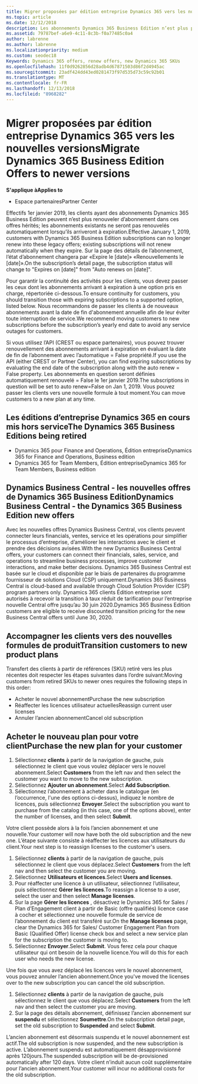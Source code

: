 ```yaml
---
title: Migrer proposées par édition entreprise Dynamics 365 vers les nouvelles versions | L’espace partenaires
ms.topic: article
ms.date: 12/12/2018
description: Les abonnements Dynamics 365 Business Edition n’est plus peuvent être renouvelés.
ms.assetid: 79787bef-a6e9-4c11-8c3b-f0a77485c0a4
author: labrenne
ms.author: labrenne
ms.localizationpriority: medium
ms.custom: seodec18
Keywords: Dynamics 365 offers, renew offers, new Dynamics 365 SKUs
ms.openlocfilehash: 11f0d9262856d28adb4d67871503d86f2d4945ac
ms.sourcegitcommit: 23adf424dd43ed0281473f97d535d73c59c92b01
ms.translationtype: MT
ms.contentlocale: fr-FR
ms.lasthandoff: 12/13/2018
ms.locfileid: "8968282"
---
```

# <a name="migrate-dynamics-365-business-edition-offers-to-newer-versions"></a><span data-ttu-id="667b8-103">Migrer proposées par édition entreprise Dynamics 365 vers les nouvelles versions</span><span class="sxs-lookup"><span data-stu-id="667b8-103">Migrate Dynamics 365 Business Edition Offers to newer versions</span></span> 

**<span data-ttu-id="667b8-104">S'applique à</span><span class="sxs-lookup"><span data-stu-id="667b8-104">Applies to</span></span>**

- <span data-ttu-id="667b8-105">Espace partenaires</span><span class="sxs-lookup"><span data-stu-id="667b8-105">Partner Center</span></span>

<span data-ttu-id="667b8-106">Effectifs 1er janvier 2019, les clients ayant des abonnements Dynamics 365 Business Edition peuvent n’est plus renouveler d’abonnement dans ces offres hérités; les abonnements existants ne seront pas renouvelés automatiquement lorsqu’ils arriveront à expiration.</span><span class="sxs-lookup"><span data-stu-id="667b8-106">Effective January 1, 2019, customers with Dynamics 365 Business Edition subscriptions can no longer renew into these legacy offers; existing subscriptions will not renew automatically when they expire.</span></span> <span data-ttu-id="667b8-107">Sur la page des détails de l’abonnement, l’état d’abonnement changera par «Expire le [date]» «Renouvellements le [date]».</span><span class="sxs-lookup"><span data-stu-id="667b8-107">On the subscription’s detail page, the subscription status will change to "Expires on [date]" from "Auto renews on [date]".</span></span>

<span data-ttu-id="667b8-108">Pour garantir la continuité des activités pour les clients, vous devez passer les ceux dont les abonnements arrivant à expiration à une option pris en charge, répertoriée ci-dessous.</span><span class="sxs-lookup"><span data-stu-id="667b8-108">To ensure continuity for customers, you should transition those with expiring subscriptions to a supported option, listed below.</span></span> <span data-ttu-id="667b8-109">Nous recommandons de passer les clients à de nouveaux abonnements avant la date de fin d'abonnement annuelle afin de leur éviter toute interruption de service.</span><span class="sxs-lookup"><span data-stu-id="667b8-109">We recommend moving customers to new subscriptions before the subscription’s yearly end date to avoid any service outages for customers.</span></span>

<span data-ttu-id="667b8-110">Si vous utilisez l’API (CREST ou espace partenaires), vous pouvez trouver renouvellement des abonnements arrivant à expiration en évaluant la date de fin de l’abonnement avec l’automatique = False propriété.</span><span class="sxs-lookup"><span data-stu-id="667b8-110">If you use the API (either CREST or Partner Center), you can find expiring subscriptions by evaluating the end date of the subscription along with the auto renew = False property.</span></span> <span data-ttu-id="667b8-111">Les abonnements en question seront définies automatiquement renouvelé = False le 1er janvier 2019.</span><span class="sxs-lookup"><span data-stu-id="667b8-111">The subscriptions in question will be set to auto renew=False on Jan 1, 2019.</span></span> <span data-ttu-id="667b8-112">Vous pouvez passer les clients vers une nouvelle formule à tout moment.</span><span class="sxs-lookup"><span data-stu-id="667b8-112">You can move customers to a new plan at any time.</span></span> 

## <a name="the-dynamics-365-business-editions-being-retired"></a><span data-ttu-id="667b8-113">Les éditions d’entreprise Dynamics 365 en cours mis hors service</span><span class="sxs-lookup"><span data-stu-id="667b8-113">The Dynamics 365 Business Editions being retired</span></span>

- <span data-ttu-id="667b8-114">Dynamics 365 pour Finance and Operations, Édition entreprise</span><span class="sxs-lookup"><span data-stu-id="667b8-114">Dynamics 365 for Finance and Operations, Business edition</span></span>
- <span data-ttu-id="667b8-115">Dynamics 365 for Team Members, Édition entreprise</span><span class="sxs-lookup"><span data-stu-id="667b8-115">Dynamics 365 for Team Members, Business edition</span></span>

## <a name="dynamics-business-central---the-dynamics-365-business-edition-new-offers"></a><span data-ttu-id="667b8-116">Dynamics Business Central - les nouvelles offres de Dynamics 365 Business Edition</span><span class="sxs-lookup"><span data-stu-id="667b8-116">Dynamics Business Central - the Dynamics 365 Business Edition new offers</span></span>

<span data-ttu-id="667b8-117">Avec les nouvelles offres Dynamics Business Central, vos clients peuvent connecter leurs financials, ventes, service et les opérations pour simplifier le processus d’entreprise, d’améliorer les interactions avec le client et prendre des décisions avisées.</span><span class="sxs-lookup"><span data-stu-id="667b8-117">With the new Dynamics Business Central offers, your customers can connect their financials, sales, service, and operations to streamline business processes, improve customer interactions, and make better decisions.</span></span> <span data-ttu-id="667b8-118">Dynamics 365 Business Central est basée sur le cloud et disponible par le biais de partenaires du programme fournisseur de solutions Cloud (CSP) uniquement.</span><span class="sxs-lookup"><span data-stu-id="667b8-118">Dynamics 365 Business Central is cloud-based and available through Cloud Solution Provider (CSP) program partners only.</span></span>
<span data-ttu-id="667b8-119">Dynamics 365 clients Édition entreprise sont autorisés à recevoir la transition à taux réduit de tarification pour l’entreprise nouvelle Central offre jusqu’au 30 juin 2020.</span><span class="sxs-lookup"><span data-stu-id="667b8-119">Dynamics 365 Business Edition customers are eligible to receive discounted transition pricing for the new Business Central offers until June 30, 2020.</span></span>

## <a name="transition-customers-to-new-product-plans"></a><span data-ttu-id="667b8-120">Accompagner les clients vers des nouvelles formules de produit</span><span class="sxs-lookup"><span data-stu-id="667b8-120">Transition customers to new product plans</span></span>

 <span data-ttu-id="667b8-121">Transfert des clients à partir de références (SKU) retiré vers les plus récentes doit respecter les étapes suivantes dans l’ordre suivant:</span><span class="sxs-lookup"><span data-stu-id="667b8-121">Moving customers from retired SKUs to newer ones requires the following steps in this order:</span></span>

- <span data-ttu-id="667b8-122">Acheter le nouvel abonnement</span><span class="sxs-lookup"><span data-stu-id="667b8-122">Purchase the new subscription</span></span>
- <span data-ttu-id="667b8-123">Réaffecter les licences utilisateur actuelles</span><span class="sxs-lookup"><span data-stu-id="667b8-123">Reassign current user licenses</span></span>
- <span data-ttu-id="667b8-124">Annuler l’ancien abonnement</span><span class="sxs-lookup"><span data-stu-id="667b8-124">Cancel old subscription</span></span>

## <a name="purchase-the-new-plan-for-your-customer"></a><span data-ttu-id="667b8-125">Acheter le nouveau plan pour votre client</span><span class="sxs-lookup"><span data-stu-id="667b8-125">Purchase the new plan for your customer</span></span>

1. <span data-ttu-id="667b8-126">Sélectionnez **clients** à partir de la navigation de gauche, puis sélectionnez le client que vous voulez déplacer vers le nouvel abonnement.</span><span class="sxs-lookup"><span data-stu-id="667b8-126">Select **Customers** from the left nav and then select the customer you want to move to the new subscription.</span></span>
2. <span data-ttu-id="667b8-127">Sélectionnez **Ajouter un abonnement**.</span><span class="sxs-lookup"><span data-stu-id="667b8-127">Select **Add Subscription**.</span></span>
3. <span data-ttu-id="667b8-128">Sélectionnez l’abonnement à acheter dans le catalogue (en l’occurrence, l'une des options ci-dessus), indiquez le nombre de licences, puis sélectionnez **Envoyer**.</span><span class="sxs-lookup"><span data-stu-id="667b8-128">Select the subscription you want to purchase from the catalog (in this case, one of the options above), enter the number of licenses, and then select **Submit**.</span></span> 

<span data-ttu-id="667b8-129">Votre client possède alors à la fois l’ancien abonnement et une nouvelle.</span><span class="sxs-lookup"><span data-stu-id="667b8-129">Your customer will now have both the old subscription and the new one.</span></span> <span data-ttu-id="667b8-130">L’étape suivante consiste à réaffecter les licences aux utilisateurs du client.</span><span class="sxs-lookup"><span data-stu-id="667b8-130">Your next step is to reassign licenses to the customer's users.</span></span>

1. <span data-ttu-id="667b8-131">Sélectionnez **clients** à partir de la navigation de gauche, puis sélectionnez le client que vous déplacez.</span><span class="sxs-lookup"><span data-stu-id="667b8-131">Select **Customers** from the left nav and then select the customer you are moving.</span></span>
2. <span data-ttu-id="667b8-132">Sélectionnez **Utilisateurs et licences**.</span><span class="sxs-lookup"><span data-stu-id="667b8-132">Select **Users and licenses**.</span></span>
3. <span data-ttu-id="667b8-133">Pour réaffecter une licence à un utilisateur, sélectionnez l’utilisateur, puis sélectionnez **Gérer les licences**.</span><span class="sxs-lookup"><span data-stu-id="667b8-133">To reassign a license to a user, select the user and then select **Manage licenses**.</span></span> 
4. <span data-ttu-id="667b8-134">Sur la page **Gérer les licences** , désactivez le Dynamics 365 for Sales / Plan d’Engagement client à partir de Basic (offre qualifiés) licence case à cocher et sélectionnez une nouvelle formule de service de l’abonnement du client est transféré sur.</span><span class="sxs-lookup"><span data-stu-id="667b8-134">On the **Manage licenses** page, clear the Dynamics 365 for Sales/ Customer Engagement Plan from Basic (Qualified Offer) license check box and select a new service plan for the subscription the customer is moving to.</span></span> 
5. <span data-ttu-id="667b8-135">Sélectionnez **Envoyer**.</span><span class="sxs-lookup"><span data-stu-id="667b8-135">Select **Submit**.</span></span> <span data-ttu-id="667b8-136">Vous ferez cela pour chaque utilisateur qui ont besoin de la nouvelle licence.</span><span class="sxs-lookup"><span data-stu-id="667b8-136">You will do this for each user who needs the new license.</span></span> 

<span data-ttu-id="667b8-137">Une fois que vous avez déplacé les licences vers le nouvel abonnement, vous pouvez annuler l’ancien abonnement.</span><span class="sxs-lookup"><span data-stu-id="667b8-137">Once you've moved the licenses over to the new subscription you can cancel the old subscription.</span></span> 

1. <span data-ttu-id="667b8-138">Sélectionnez **clients** à partir de la navigation de gauche, puis sélectionnez le client que vous déplacez.</span><span class="sxs-lookup"><span data-stu-id="667b8-138">Select **Customers** from the left nav and then select the customer you are moving.</span></span>
2. <span data-ttu-id="667b8-139">Sur la page des détails abonnement, définissez l’ancien abonnement sur **suspendu** et sélectionnez **Soumettre**.</span><span class="sxs-lookup"><span data-stu-id="667b8-139">On the subscription detail page, set the old subscription to **Suspended** and select **Submit**.</span></span>

<span data-ttu-id="667b8-140">L’ancien abonnement est désormais suspendu et le nouvel abonnement est actif.</span><span class="sxs-lookup"><span data-stu-id="667b8-140">The old subscription is now suspended, and the new subscription is active.</span></span> <span data-ttu-id="667b8-141">L’abonnement suspendu est automatiquement désapprovisionné après 120jours.</span><span class="sxs-lookup"><span data-stu-id="667b8-141">The suspended subscription will be de-provisioned automatically after 120 days.</span></span> <span data-ttu-id="667b8-142">Votre client n’induit aucun coût supplémentaire pour l’ancien abonnement.</span><span class="sxs-lookup"><span data-stu-id="667b8-142">Your customer will incur no additional costs for the old subscription.</span></span>